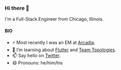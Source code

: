 ### Hi there 👋

I'm a Full-Stack Engineer from Chicago, Illinois.

#### BIO
- ⚡ Most recently I was an EM at [Arcadia](https://github.com/ArcadiaPower).
- 🌱 I’m learning about [Flutter](https://flutter.dev/) and [Team Topologies](https://github.com/TeamTopologies).
- 📫 Say hello on [Twitter](https://twitter.com/larrywalangitan).
- 😄 Pronouns: he/him/his
